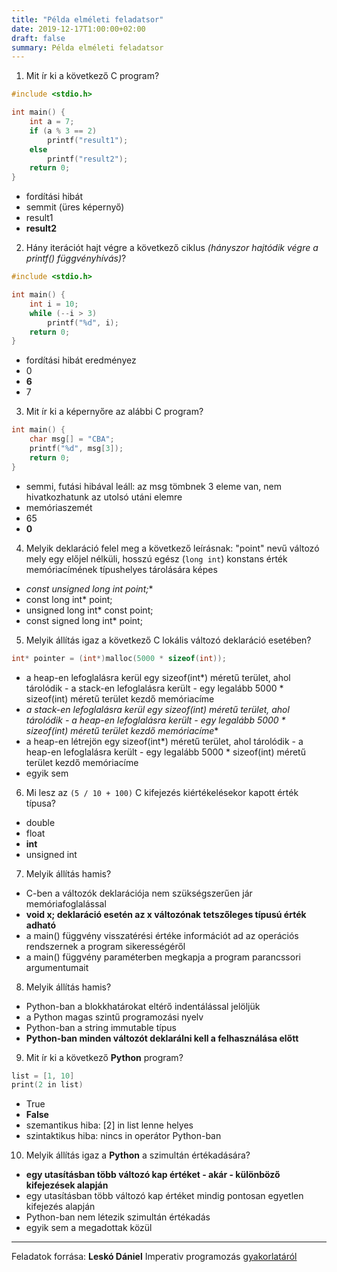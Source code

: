 ```yaml
---
title: "Példa elméleti feladatsor"
date: 2019-12-17T1:00:00+02:00
draft: false
summary: Példa elméleti feladatsor
---
```


1. Mit ír ki a következő C program?
```c
#include <stdio.h>

int main() {
    int a = 7;
    if (a % 3 == 2)
        printf("result1");
    else
        printf("result2");
    return 0;
}
```
 - fordítási hibát
 - semmit (üres képernyő)
 - result1
 - **result2**

2. Hány iterációt hajt végre a következő ciklus *(hányszor hajtódik végre a printf() függvényhívás)*?
```c
#include <stdio.h>

int main() {
    int i = 10;
    while (--i > 3)
        printf("%d", i);
    return 0;
}
```
 - fordítási hibát eredményez
 - 0
 - **6**
 - 7

3. Mit ír ki a képernyőre az alábbi C program?
```c
int main() {
    char msg[] = "CBA";
    printf("%d", msg[3]);
    return 0;
}
```
 - semmi, futási hibával leáll: az msg tömbnek 3 eleme van, nem hivatkozhatunk az utolsó utáni elemre
 - memóriaszemét
 - 65
 - **0**

4. Melyik deklaráció felel meg a következő leírásnak: "point" nevű változó mely egy előjel nélküli, hosszú egész (`long int`) konstans érték memóriacímének típushelyes tárolására képes
 - **const unsigned long int* point;**
 - const long int* point;
 - unsigned long int* const point;
 - const signed long int* point;

5. Melyik állítás igaz a következő C lokális változó deklaráció esetében?
```c
int* pointer = (int*)malloc(5000 * sizeof(int));
```
 - a heap-en lefoglalásra kerül egy sizeof(int*) méretű terület, ahol tárolódik - a stack-en lefoglalásra került - egy legalább 5000 * sizeof(int) méretű terület kezdő memóriacíme
 - **a stack-en lefoglalásra kerül egy sizeof(int*) méretű terület, ahol tárolódik - a heap-en lefoglalásra került - egy legalább 5000 * sizeof(int) méretű terület kezdő memóriacíme**
 - a heap-en létrejön egy sizeof(int*) méretű terület, ahol tárolódik - a heap-en lefoglalásra került - egy legalább 5000 * sizeof(int) méretű terület kezdő memóriacíme
 - egyik sem

6. Mi lesz az `(5 / 10 + 100)` C kifejezés kiértékelésekor kapott érték típusa?
 - double
 - float
 - **int**
 - unsigned int

7. Melyik állítás hamis?
 - C-ben a változók deklarációja nem szükségszerűen jár memóriafoglalással
 - **void x; deklaráció esetén az x változónak tetszőleges típusú érték adható**
 - a main() függvény visszatérési értéke információt ad az operációs rendszernek a program sikerességéről
 - a main() függvény paraméterben megkapja a program parancssori argumentumait

8. Melyik állítás hamis?
 - Python-ban a blokkhatárokat eltérő indentálással jelöljük
 - a Python magas szintű programozási nyelv
 - Python-ban a string immutable típus
 - **Python-ban minden változót deklarálni kell a felhasználása előtt**

9. Mit ír ki a következő **Python** program?
```c
list = [1, 10]
print(2 in list)
```
 - True
 - **False**
 - szemantikus hiba: [2] in list lenne helyes
 - szintaktikus hiba: nincs in operátor Python-ban

10. Melyik állítás igaz a **Python** a szimultán értékadására?
 - **egy utasításban több változó kap értéket - akár - különböző kifejezések alapján**
 - egy utasításban több változó kap értéket mindig pontosan egyetlen kifejezés alapján
 - Python-ban nem létezik szimultán értékadás
 - egyik sem a megadottak közül

---
Feladatok forrása:
**Leskó Dániel** Imperativ programozás [gyakorlatáról](http://ldani.web.elte.hu/ip/12)

